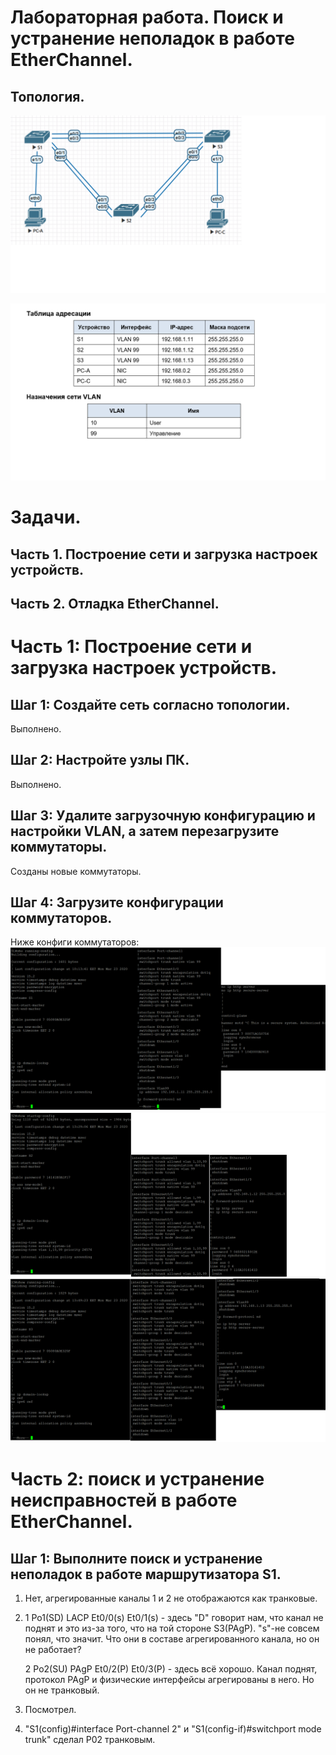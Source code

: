 # Лабораторная работа. Поиск и устранение неполадок в работе EtherChannel.
## 	Топология.

![Схема](https://github.com/VladimirDr/Labs/blob/master/labs03/Screens/Cxema3_2.png)  

![Схема](https://github.com/VladimirDr/Labs/blob/master/labs03/Screens/Tabl3_2.png)

# Задачи.
## Часть 1. Построение сети и загрузка настроек устройств.
## Часть 2. Отладка EtherChannel.

# Часть 1:	Построение сети и загрузка настроек устройств.
## Шаг 1:	Создайте сеть согласно топологии.
   Выполнено.
## Шаг 2:	Настройте узлы ПК.
   Выполнено.
## Шаг 3:	Удалите загрузочную конфигурацию и настройки VLAN, а затем перезагрузите коммутаторы.
   Созданы новые коммутаторы.
## Шаг 4:	Загрузите конфигурации коммутаторов.
   Ниже конфиги коммутаторов:
![Схема](https://github.com/VladimirDr/Labs/blob/master/labs03/Screens/S1_3_2.png)  
![Схема](https://github.com/VladimirDr/Labs/blob/master/labs03/Screens/S2_3_2.png)
![Схема](https://github.com/VladimirDr/Labs/blob/master/labs03/Screens/S3_3_2.png)

# Часть 2: поиск и устранение неисправностей в работе EtherChannel.
## Шаг 1: Выполните поиск и устранение неполадок в работе маршрутизатора S1.
   1. Нет, агрегированные каналы 1 и 2 не отображаются как транковые.
   2. 1      Po1(SD)         LACP      Et0/0(s)    Et0/1(s) - здесь "D" говорит нам, что канал не поднят и это из-за того, что на той      стороне S3(PAgP). "s"-не совсем понял, что значит. Что они в составе агрегированного канала, но он не работает?
      
      2      Po2(SU)         PAgP      Et0/2(P)    Et0/3(P) - здесь всё хорошо. Канал поднят, протокол PAgP и физические интерфейсы        агрегированы в него. Но он не транковый.
   3. Посмотрел.
   4. "S1(config)#interface Port-channel 2" и "S1(config-if)#switchport mode trunk" сделал P02 транковым.
      
      
